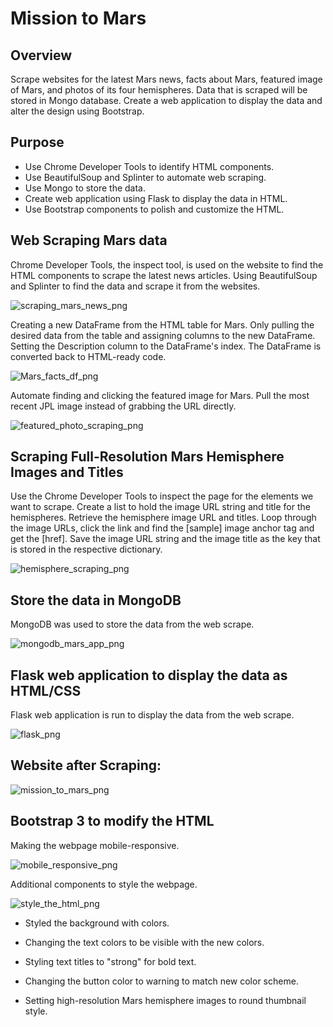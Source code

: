 # Mission to Mars
## Overview
 Scrape websites for the latest Mars news, facts about Mars, featured image of Mars, and photos of its four hemispheres. Data that is scraped will be stored in Mongo database. Create a web application to display the data and alter the design using Bootstrap.

## Purpose
* Use Chrome Developer Tools to identify HTML components.
*  Use BeautifulSoup and Splinter to automate web scraping.
* Use Mongo to store the data.
* Create web application using Flask to display the data in HTML.
* Use Bootstrap components to polish and customize the HTML.

## Web Scraping Mars data

Chrome Developer Tools, the inspect tool, is used on the website to find the HTML components to scrape the latest news articles. Using BeautifulSoup and Splinter to find the data and scrape it from the websites.

![scraping_mars_news_png](https://user-images.githubusercontent.com/103263248/180039447-c009da06-02b6-42b0-a091-b5ae73f38a08.png)

Creating a new DataFrame from the HTML table for Mars. Only pulling the desired data from the table and assigning columns to the new DataFrame. Setting the Description column to the DataFrame's index. The DataFrame is converted back to HTML-ready code.

![Mars_facts_df_png](https://user-images.githubusercontent.com/103263248/180039485-7c337165-7ef7-4a3c-96e3-a4509ae21667.png)

Automate finding and clicking the featured image for Mars. Pull the most recent JPL image instead of grabbing the URL directly. 

![featured_photo_scraping_png](https://user-images.githubusercontent.com/103263248/180039516-d3b92070-d47e-45bb-b264-a9c0a36d9c21.png)

## Scraping Full-Resolution Mars Hemisphere Images and Titles

Use the Chrome Developer Tools to inspect the page for the elements we want to scrape. Create a list to hold the image URL string and title for the hemispheres. Retrieve the hemisphere image URL and titles. Loop through the image URLs, click the link and find the [sample] image anchor tag and get the [href]. Save the image URL string and the image title as the key that is stored in the respective dictionary.

![hemisphere_scraping_png](https://user-images.githubusercontent.com/103263248/180039584-086b419b-b847-464e-bee0-e6b3e4459c3f.png)

## Store the data in MongoDB

MongoDB was used to store the data from the web scrape. 

![mongodb_mars_app_png](https://user-images.githubusercontent.com/103263248/180039612-39405029-a33d-4bb7-868d-1504f8a04713.png)

## Flask web application to display the data as HTML/CSS

Flask web application is run to display the data from the web scrape. 

![flask_png](https://user-images.githubusercontent.com/103263248/180039630-7ac963e9-541d-49e4-a413-3c6d8abddc8c.png)

## Website after Scraping:

![mission_to_mars_png](https://user-images.githubusercontent.com/103263248/180039654-41022cc2-b96e-49c7-9dff-917624656274.png)

## Bootstrap 3 to modify the HTML

Making the webpage mobile-responsive.

![mobile_responsive_png](https://user-images.githubusercontent.com/103263248/180039676-001243de-7f2d-4c5e-96ef-1877822036cc.png)

Additional components to style the webpage.

![style_the_html_png](https://user-images.githubusercontent.com/103263248/180039726-6b512069-978a-46ef-9f80-ac8ce4e55a7b.png)

* Styled the background with colors. 

* Changing the text colors to be visible with the new colors.

* Styling text titles to "strong" for bold text.

* Changing the button color to warning to match new color scheme.

* Setting high-resolution Mars hemisphere images to round thumbnail style.


